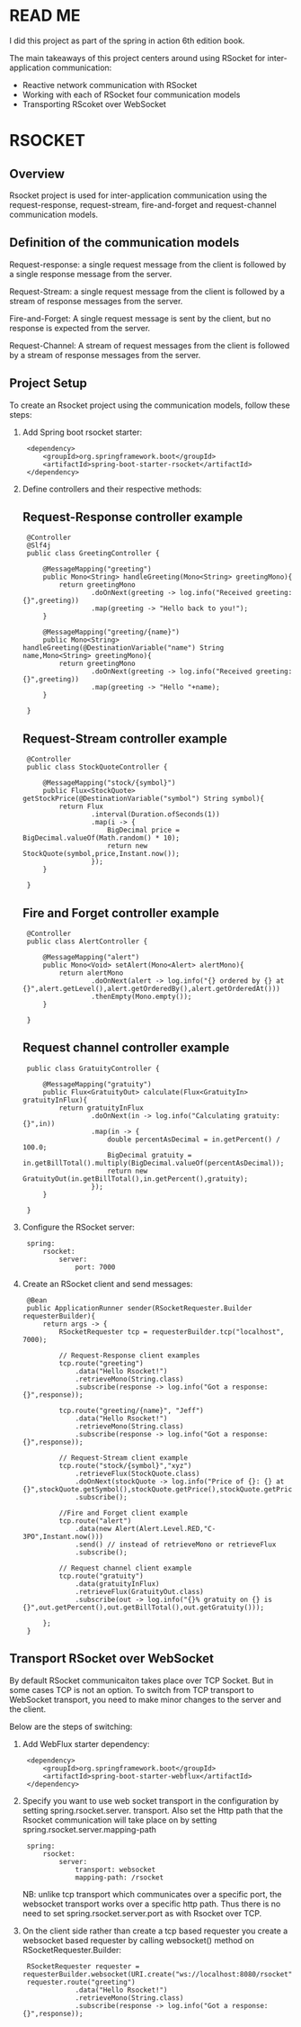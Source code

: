 # READ ME
I did this project as part of the spring in action 6th edition book.

The main takeaways of this project centers around using RSocket for inter-application communication:
* Reactive network communication with RSocket
* Working with each of RSocket four communication models
* Transporting RScoket over WebSocket

# RSOCKET

## Overview
Rsocket project is used for inter-application communication using the request-response, request-stream, fire-and-forget and request-channel communication models.

## Definition of the communication models
Request-response: a single request message from the client is followed by a single response message from the server.

Request-Stream: a single request message from the client is followed by a stream of response messages from the server.

Fire-and-Forget: A single request message is sent by the client, but no response is expected from the server.

Request-Channel: A stream of request messages from the client is followed by a stream of response messages from the server.

## Project Setup

To create an Rsocket project using the communication models, follow these steps:

1. Add Spring boot rsocket starter:

        <dependency>
			<groupId>org.springframework.boot</groupId>
			<artifactId>spring-boot-starter-rsocket</artifactId>
		</dependency>

2. Define controllers and their respective methods:

    ## Request-Response controller example
        @Controller
        @Slf4j
        public class GreetingController {
            
            @MessageMapping("greeting")
            public Mono<String> handleGreeting(Mono<String> greetingMono){
                return greetingMono
                        .doOnNext(greeting -> log.info("Received greeting: {}",greeting))
                        .map(greeting -> "Hello back to you!");
            }

            @MessageMapping("greeting/{name}")
            public Mono<String> handleGreeting(@DestinationVariable("name") String name,Mono<String> greetingMono){
                return greetingMono
                        .doOnNext(greeting -> log.info("Received greeting: {}",greeting))
                        .map(greeting -> "Hello "+name);
            }

        }

    ## Request-Stream controller example
        @Controller
        public class StockQuoteController {
            
            @MessageMapping("stock/{symbol}")
            public Flux<StockQuote> getStockPrice(@DestinationVariable("symbol") String symbol){
                return Flux
                        .interval(Duration.ofSeconds(1))
                        .map(i -> {
                            BigDecimal price = BigDecimal.valueOf(Math.random() * 10);
                            return new StockQuote(symbol,price,Instant.now());
                        });
            }

        }

    ## Fire and Forget controller example
        @Controller
        public class AlertController {
            
            @MessageMapping("alert")
            public Mono<Void> setAlert(Mono<Alert> alertMono){
                return alertMono
                        .doOnNext(alert -> log.info("{} ordered by {} at {}",alert.getLevel(),alert.getOrderedBy(),alert.getOrderedAt()))
                        .thenEmpty(Mono.empty());
            }

        }

    ## Request channel controller example
        public class GratuityController {
        
            @MessageMapping("gratuity")
            public Flux<GratuityOut> calculate(Flux<GratuityIn> gratuityInFlux){
                return gratuityInFlux
                        .doOnNext(in -> log.info("Calculating gratuity: {}",in))
                        .map(in -> {
                            double percentAsDecimal = in.getPercent() / 100.0;
                            BigDecimal gratuity = in.getBillTotal().multiply(BigDecimal.valueOf(percentAsDecimal));
                            return new GratuityOut(in.getBillTotal(),in.getPercent(),gratuity);
                        });
            }

        }

3. Configure the RSocket server:

        spring:
            rsocket:
                server:
                    port: 7000

4. Create an RSocket client and send messages:

        @Bean
        public ApplicationRunner sender(RSocketRequester.Builder requesterBuilder){
            return args -> {
                RSocketRequester tcp = requesterBuilder.tcp("localhost", 7000);

                // Request-Response client examples
                tcp.route("greeting")
                    .data("Hello Rsocket!")
                    .retrieveMono(String.class)
                    .subscribe(response -> log.info("Got a response: {}",response));

                tcp.route("greeting/{name}", "Jeff")
                    .data("Hello Rsocket!")
                    .retrieveMono(String.class)
                    .subscribe(response -> log.info("Got a response: {}",response));

                // Request-Stream client example
                tcp.route("stock/{symbol}","xyz")
                    .retrieveFlux(StockQuote.class)
                    .doOnNext(stockQuote -> log.info("Price of {}: {} at {}",stockQuote.getSymbol(),stockQuote.getPrice(),stockQuote.getPrice()))
                    .subscribe();

                //Fire and Forget client example
                tcp.route("alert")
                    .data(new Alert(Alert.Level.RED,"C-3PO",Instant.now()))
                    .send() // instead of retrieveMono or retrieveFlux
                    .subscribe();

                // Request channel client example
                tcp.route("gratuity")
                    .data(gratuityInFlux)
                    .retrieveFlux(GratuityOut.class)
                    .subscribe(out -> log.info("{}% gratuity on {} is {}",out.getPercent(),out.getBillTotal(),out.getGratuity()));

            };
        }


## Transport RSocket over WebSocket
By default RSocket communicaiton takes place over TCP Socket. But in some cases TCP is not an option.
To switch from TCP transport to WebSocket transport, you need to make minor changes to the server and the client.

Below are the steps of switching:

1. Add WebFlux starter dependency:

        <dependency>
            <groupId>org.springframework.boot</groupId>
            <artifactId>spring-boot-starter-webflux</artifactId>
        </dependency>

2. Specify you want to use web socket transport in the configuration by setting spring.rsocket.server.   transport. Also set the Http path that the Rsocket communication will take place on by setting spring.rsocket.server.mapping-path

        spring:
            rsocket:
                server:
                    transport: websocket
                    mapping-path: /rsocket

    NB: unlike tcp transport which communicates over a specific port, the websocket transport works over a specific http path. Thus there is no need to set spring.rsocket.server.port as with Rsocket over TCP.

3. On the client side rather than create a tcp based requester you create a websocket based requester by calling websocket() method on RSocketRequester.Builder:

        RSocketRequester requester = requesterBuilder.websocket(URI.create("ws://localhost:8080/rsocket"));
        requester.route("greeting")
                    .data("Hello Rsocket!")
                    .retrieveMono(String.class)
                    .subscribe(response -> log.info("Got a response: {}",response));